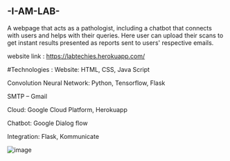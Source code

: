 ## -I-AM-LAB-
A webpage that acts as a pathologist, including a chatbot that connects with users and helps with their queries. 
Here user can upload their scans to get instant results presented as reports sent to users' respective emails.


website link : https://labtechies.herokuapp.com/

#Technologies : 
Website: HTML, CSS, Java Script

Convolution Neural Network: Python, Tensorflow, Flask

SMTP – Gmail

Cloud: Google Cloud Platform, Herokuapp

Chatbot: Google Dialog flow

Integration: Flask, Kommunicate

![image](https://user-images.githubusercontent.com/93061712/203846694-dbe34ff2-e0e7-4c3f-b9bc-73826c020b7b.png)
